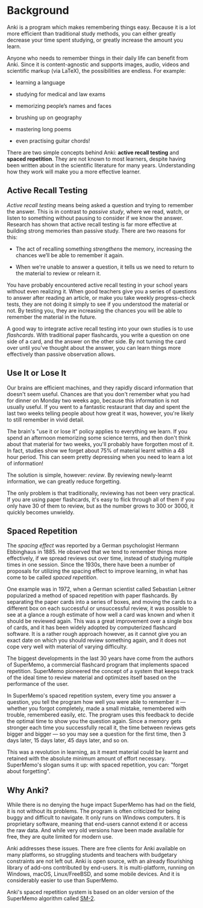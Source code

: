 # Background

<!-- toc -->

Anki is a program which makes remembering things easy. Because it is a
lot more efficient than traditional study methods, you can either
greatly decrease your time spent studying, or greatly increase the
amount you learn.

Anyone who needs to remember things in their daily life can benefit from
Anki. Since it is content-agnostic and supports images, audio, videos
and scientific markup (via LaTeX), the possibilities are endless. For
example:

- learning a language

- studying for medical and law exams

- memorizing people’s names and faces

- brushing up on geography

- mastering long poems

- even practising guitar chords!

There are two simple concepts behind Anki: **active recall testing** and
**spaced repetition**. They are not known to most learners, despite having
been written about in the scientific literature for many years.
Understanding how they work will make you a more effective learner.

## Active Recall Testing

_Active recall testing_ means being asked a question and trying to
remember the answer. This is in contrast to _passive study_, where we
read, watch, or listen to something without pausing to consider if we
know the answer. Research has shown that active recall testing is far
more effective at building strong memories than passive study. There are
two reasons for this:

- The act of recalling something _strengthens_ the memory, increasing
  the chances we’ll be able to remember it again.

- When we're unable to answer a question, it tells us we need to
  return to the material to review or relearn it.

You have probably encountered active recall testing in your school years
without even realizing it. When good teachers give you a series of
questions to answer after reading an article, or make you take weekly
progress-check tests, they are not doing it simply to see if you
understood the material or not. By testing you, they are increasing the
chances you will be able to remember the material in the future.

A good way to integrate active recall testing into your own studies is
to use _flashcards_. With traditional paper flashcards, you write a
question on one side of a card, and the answer on the other side. By not
turning the card over until you've thought about the answer, you can
learn things more effectively than passive observation allows.

## Use It or Lose It

Our brains are efficient machines, and they rapidly discard information
that doesn't seem useful. Chances are that you don't remember what you
had for dinner on Monday two weeks ago, because this information is not
usually useful. If you went to a fantastic restaurant that day and spent
the last two weeks telling people about how great it was, however,
you're likely to still remember in vivid detail.

The brain's "use it or lose it" policy applies to everything we learn.
If you spend an afternoon memorizing some science terms, and then don't
think about that material for two weeks, you'll probably have forgotten
most of it. In fact, studies show we forget about 75% of material learnt
within a 48 hour period. This can seem pretty depressing when you need
to learn a lot of information!

The solution is simple, however: _review_. By reviewing newly-learnt
information, we can greatly reduce forgetting.

The only problem is that traditionally, reviewing has not been very practical. If
you are using paper flashcards, it's easy to flick through all of them
if you only have 30 of them to review, but as the number grows to 300 or
3000, it quickly becomes unwieldy.

## Spaced Repetition

The _spacing effect_ was reported by a German psychologist Hermann Ebbinghaus in 1885. He
observed that we tend to remember things more effectively, if we spread
reviews out over time, instead of studying multiple times in one
session. Since the 1930s, there have been a number of proposals for
utilizing the spacing effect to improve learning, in what has come to be
called _spaced repetition_.

One example was in 1972, when a German scientist called Sebastian Leitner
popularized a method of spaced repetition with paper flashcards. By
separating the paper cards into a series of boxes, and moving the
cards to a different box on each successful or unsuccessful review, it
was possible to see at a glance a rough estimate of how well a card was
known and when it should be reviewed again. This was a great improvement
over a single box of cards, and it has been widely adopted by
computerized flashcard software. It is a rather rough approach however,
as it cannot give you an exact date on which you should review something
again, and it does not cope very well with material of varying
difficulty.

The biggest developments in the last 30 years have come from the authors
of SuperMemo, a commercial flashcard program that implements spaced
repetition. SuperMemo pioneered the concept of a system that keeps track
of the ideal time to review material and optimizes itself based on the
performance of the user.

In SuperMemo's spaced repetition system, every time you answer a
question, you tell the program how well you were able to remember it —
whether you forgot completely, made a small mistake, remembered with
trouble, remembered easily, etc. The program uses this feedback to
decide the optimal time to show you the question again. Since a memory
gets stronger each time you successfully recall it, the time between
reviews gets bigger and bigger — so you may see a question for the first
time, then 3 days later, 15 days later, 45 days later, and so on.

This was a revolution in learning, as it meant material could be learnt
and retained with the absolute minimum amount of effort necessary.
SuperMemo's slogan sums it up: with spaced repetition, you can: "forget
about forgetting".

## Why Anki?

While there is no denying the huge impact SuperMemo has had on the
field, it is not without its problems. The program is often criticized
for being buggy and difficult to navigate. It only runs on Windows
computers. It is proprietary software, meaning that end-users cannot extend it
or access the raw data. And while very old versions have been made available
for free, they are quite limited for modern use.

Anki addresses these issues. There are free clients for Anki available
on many platforms, so struggling students and teachers with budgetary
constraints are not left out. Anki is open source, with an already
flourishing library of add-ons contributed by end-users. It is
multi-platform, running on Windows, macOS, Linux/FreeBSD, and some
mobile devices. And it is considerably easier to use than SuperMemo.

Anki's spaced repetition system is based on an older version of the
SuperMemo algorithm called [SM-2](https://faqs.ankiweb.net/what-spaced-repetition-algorithm).
